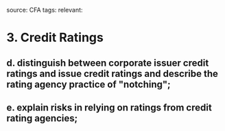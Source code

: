source: CFA
tags: 
relevant: 

# 3. Credit Ratings

## d. distinguish between corporate issuer credit ratings and issue credit ratings and describe the rating agency practice of "notching";
## e. explain risks in relying on ratings from credit rating agencies;

